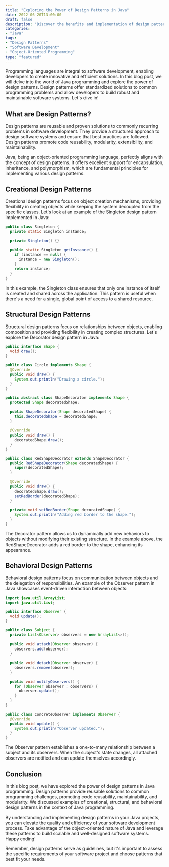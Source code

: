 ```yaml
--- 
title: "Exploring the Power of Design Patterns in Java"
date: 2022-06-20T13:00:00
draft: false
description: "Discover the benefits and implementation of design patterns in Java programming."
categories:
- "Java"
tags:
- "Design Patterns"
- "Software Development"
- "Object-Oriented Programming"
type: "featured"
---
```


Programming languages are integral to software development, enabling developers to create innovative and efficient solutions. In this blog post, we will delve into the world of Java programming and explore the power of design patterns. Design patterns offer standardized solutions to common programming problems and allow developers to build robust and maintainable software systems. Let's dive in!

## What are Design Patterns?

Design patterns are reusable and proven solutions to commonly recurring problems in software development. They provide a structured approach to design software systems and ensure that best practices are followed. Design patterns promote code reusability, modularity, extensibility, and maintainability.

Java, being an object-oriented programming language, perfectly aligns with the concept of design patterns. It offers excellent support for encapsulation, inheritance, and polymorphism, which are fundamental principles for implementing various design patterns.

## Creational Design Patterns

Creational design patterns focus on object creation mechanisms, providing flexibility in creating objects while keeping the system decoupled from the specific classes. Let's look at an example of the Singleton design pattern implemented in Java:

```java
public class Singleton {
  private static Singleton instance;
  
  private Singleton() {}
  
  public static Singleton getInstance() {
    if (instance == null) {
      instance = new Singleton();
    }
    return instance;
  }
}
```

In this example, the Singleton class ensures that only one instance of itself is created and shared across the application. This pattern is useful when there's a need for a single, global point of access to a shared resource.

## Structural Design Patterns

Structural design patterns focus on relationships between objects, enabling composition and providing flexibility in creating complex structures. Let's explore the Decorator design pattern in Java:

```java
public interface Shape {
  void draw();
}

public class Circle implements Shape {
  @Override
  public void draw() {
    System.out.println("Drawing a circle.");
  }
}

public abstract class ShapeDecorator implements Shape {
  protected Shape decoratedShape;
  
  public ShapeDecorator(Shape decoratedShape) {
    this.decoratedShape = decoratedShape;
  }
  
  @Override
  public void draw() {
    decoratedShape.draw();
  }
}

public class RedShapeDecorator extends ShapeDecorator {
  public RedShapeDecorator(Shape decoratedShape) {
    super(decoratedShape);
  }
  
  @Override
  public void draw() {
    decoratedShape.draw();
    setRedBorder(decoratedShape);
  }
  
  private void setRedBorder(Shape decoratedShape) {
    System.out.println("Adding red border to the shape.");
  }
}
```

The Decorator pattern allows us to dynamically add new behaviors to objects without modifying their existing structure. In the example above, the RedShapeDecorator adds a red border to the shape, enhancing its appearance.

## Behavioral Design Patterns

Behavioral design patterns focus on communication between objects and the delegation of responsibilities. An example of the Observer pattern in Java showcases event-driven interaction between objects:

```java
import java.util.ArrayList;
import java.util.List;

public interface Observer {
  void update();
}

public class Subject {
  private List<Observer> observers = new ArrayList<>();
  
  public void attach(Observer observer) {
    observers.add(observer);
  }
  
  public void detach(Observer observer) {
    observers.remove(observer);
  }
  
  public void notifyObservers() {
    for (Observer observer : observers) {
      observer.update();
    }
  }
}

public class ConcreteObserver implements Observer {
  @Override
  public void update() {
    System.out.println("Observer updated.");
  }
}
```

The Observer pattern establishes a one-to-many relationship between a subject and its observers. When the subject's state changes, all attached observers are notified and can update themselves accordingly.

## Conclusion

In this blog post, we have explored the power of design patterns in Java programming. Design patterns provide reusable solutions to common programming challenges, promoting code reusability, maintainability, and modularity. We discussed examples of creational, structural, and behavioral design patterns in the context of Java programming.

By understanding and implementing design patterns in your Java projects, you can elevate the quality and efficiency of your software development process. Take advantage of the object-oriented nature of Java and leverage these patterns to build scalable and well-designed software systems. Happy coding!

Remember, design patterns serve as guidelines, but it's important to assess the specific requirements of your software project and choose patterns that best fit your needs.
